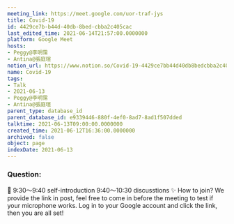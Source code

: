 ```yaml
---
meeting_link: https://meet.google.com/uor-traf-jys
title: Covid-19
id: 4429ce7b-b44d-40db-8bed-cbba2c405cac
last_edited_time: 2021-06-14T21:57:00.0000000
platform: Google Meet
hosts:
- Peggy@李明霈
- Antina@張庭瑄
notion_url: https://www.notion.so/Covid-19-4429ce7bb44d40db8bedcbba2c405cac
name: Covid-19
tags:
- Talk
- 2021-06-13
- Peggy@李明霈
- Antina@張庭瑄
parent_type: database_id
parent_database_id: e9339446-880f-4ef0-8ad7-8ad1f507dded
talktime: 2021-06-13T09:00:00.0000000
created_time: 2021-06-12T16:36:00.0000000
archived: false
object: page
indexDate: 2021-06-13
---
```


### Question:


   
   
   
   
   
📅
9:30～9:40 self-introduction
9:40～10:30 discusstions
✨
How to join?
We provide the link in post, feel free to come in before the meeting to test if your microphone works. Log in to your Google account and click the link, then you are all set!

